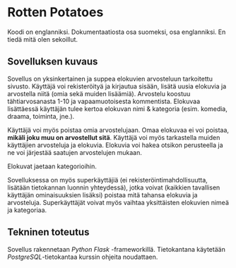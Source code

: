 # Rotten Potatoes

Koodi on englanniksi. Dokumentaatiosta osa suomeksi, osa englanniksi. En tiedä mitä olen sekoillut.

## Sovelluksen kuvaus

Sovellus on yksinkertainen ja suppea elokuvien arvosteluun tarkoitettu sivusto. Käyttäjä voi rekisteröityä ja kirjautua sisään, lisätä uusia elokuvia ja arvostella niitä (omia sekä muiden lisäämiä). Arvostelu koostuu tähtiarvosanasta 1-10 ja vapaamuotoisesta kommentista. Elokuvaa lisättäessä käyttäjän tulee kertoa elokuvan nimi & kategoria (esim. komedia, draama, toiminta, jne.).

Käyttäjä voi myös poistaa omia arvostelujaan. Omaa elokuvaa ei voi poistaa, **mikäli joku muu on arvostellut sitä**. Käyttäjä voi myös tarkastella muiden käyttäjien arvosteluja ja elokuvia. Elokuvia voi hakea otsikon perusteella ja ne voi järjestää saatujen arvostelujen mukaan.

Elokuvat jaetaan kategorioihin.

Sovelluksessa on myös superkäyttäjiä (ei rekisteröintimahdollisuutta, lisätään tietokannan luonnin yhteydessä), jotka voivat (kaikkien tavallisen käyttäjän ominaisuuksien lisäksi) poistaa mitä tahansa elokuvia ja arvosteluja. Superkäyttäjät voivat myös vaihtaa yksittäisten elokuvien nimeä ja kategoriaa.

## Tekninen toteutus

Sovellus rakennetaan _Python Flask_ -frameworkillä. Tietokantana käytetään _PostgreSQL_-tietokantaa kurssin ohjeita noudattaen.
